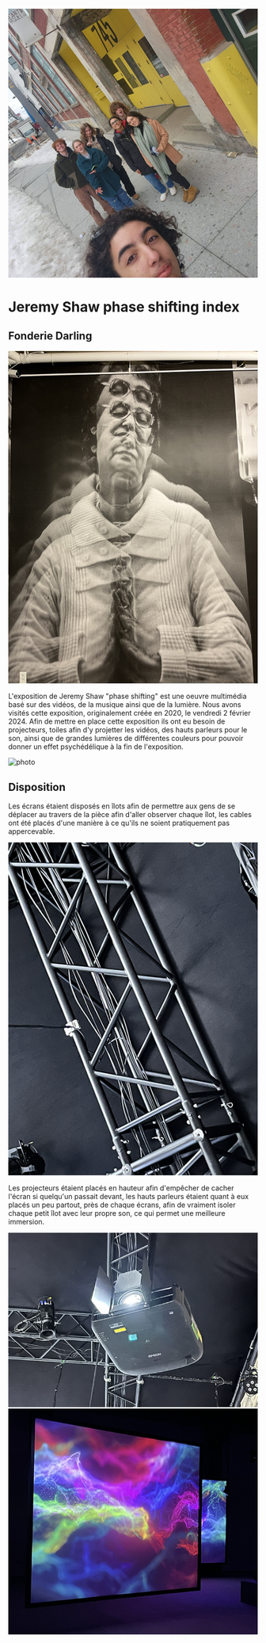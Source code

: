 ![photo](media/potos_devant_J.S_2024.png)
<h1>Jeremy Shaw phase shifting index</h1>
<h2>Fonderie Darling</h2>

![photo](media/Affiche_pre-presentation_J.S_2024.png)

L'exposition de Jeremy Shaw "phase shifting" est une oeuvre multimédia basé sur des vidéos, de la musique ainsi que de la lumière.
Nous avons visités cette exposition, originalement créée en 2020, le vendredi 2 février 2024.
Afin de mettre en place cette exposition ils ont eu besoin de projecteurs, toiles afin d'y projetter les vidéos, des hauts parleurs
pour le son, ainsi que de grandes lumières de différentes couleurs pour pouvoir donner un effet psychédélique à la fin de 
l'exposition.

![photo](media/Lumières_plafond_J.S_2024.png)

<h2>Disposition</h2>
Les écrans étaient disposés en îlots afin de permettre aux gens de se déplacer au travers de la pièce afin d'aller observer chaque îlot,
les cables ont été placés d'une manière à ce qu'ils ne soient pratiquement pas appercevable.

![photo](media/Cables_gestion_J.S_2024.png)

Les projecteurs étaient placés en hauteur afin d'empêcher de cacher l'écran si quelqu'un passait devant, les hauts parleurs étaient quant à eux placés
un peu partout, près de chaque écrans, afin de vraiment isoler chaque petit îlot avec leur propre son, ce qui permet une meilleure immersion.

![photo](media/Projecteur_J.S_2024.png)
![photo](media/Ecrans_psychedelique_J.S_2024.png)
